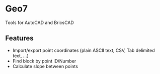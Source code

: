 # Geo7
Tools for AutoCAD and BricsCAD

## Features
* Import/export point coordinates (plain ASCII text, CSV, Tab delimited text, ...)
* Find block by point ID/Number
* Calculate slope between points
